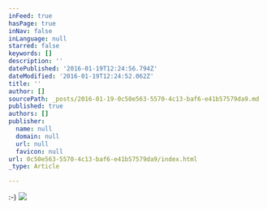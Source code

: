 ```yaml
---
inFeed: true
hasPage: true
inNav: false
inLanguage: null
starred: false
keywords: []
description: ''
datePublished: '2016-01-19T12:24:56.794Z'
dateModified: '2016-01-19T12:24:52.062Z'
title: ''
author: []
sourcePath: _posts/2016-01-19-0c50e563-5570-4c13-baf6-e41b57579da9.md
published: true
authors: []
publisher:
  name: null
  domain: null
  url: null
  favicon: null
url: 0c50e563-5570-4c13-baf6-e41b57579da9/index.html
_type: Article

---
```

:-)
![](https://s3-us-west-2.amazonaws.com/the-grid-img/p/7bf0f90aad7ff897ab96e71166f9e5109ef97624.jpg)